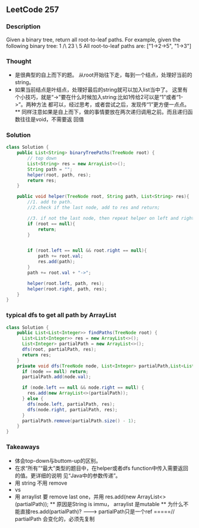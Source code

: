 ## LeetCode 257

### Description
Given a binary tree, return all root-to-leaf paths. For example, given the following binary tree:
1 /\ 23
\ 5
All root-to-leaf paths are:
["1->2->5", "1->3"]

### Thought

* 是很典型的自上而下的题。 从root开始往下走，每到一个结点，处理好当前的string。
* 如果当前结点是叶结点，处理好最后的string就可以加入list当中了。 这里有个小技巧，就是“->”要在什么时候加入string:比如1传给2可以是“1”或者“1->”。两种方法 都可以，经过思考，或者尝试之后，发现传“1”更方便一点点。
** 同样注意如果是自上而下，做的事情要放在两次递归调用之前。而且递归函数往往是void，不需要返 回值

### Solution
```java
class Solution {
    public List<String> binaryTreePaths(TreeNode root) {
        // top down
        List<String> res = new ArrayList<>();
        String path = "";
        helper(root, path, res);
        return res;
    }

    public void helper(TreeNode root, String path, List<String> res){
        //1. add to path.
        //2.check if the last node, add to res and return;

        //3. if not the last node, then repeat helper on left and right child
        if (root == null){
            return;
        }


        if (root.left == null && root.right == null){
            path += root.val;
            res.add(path);
        }
        path += root.val + "->";

        helper(root.left, path, res);
        helper(root.right, path, res);
    }
}
```

### typical dfs to get all path by ArrayList
```java                                      
class Solution {
    public List<List<Integer>> findPaths(TreeNode root) {
      List<List<Integer>> res = new ArrayList<>();
      List<Integer> partialPath = new ArrayList<>();
      dfs(root, partialPath, res);
      return res;
    }
    private void dfs(TreeNode node, List<Integer> partialPath,List<List<Integer>> res) {
      if (node == null) return;
      partialPath.add(node.val);

      if (node.left == null && node.right == null) {
        res.add(new ArrayList<>(partialPath));
      } else {
        dfs(node.left, partialPath, res);
        dfs(node.right, partialPath, res);
      }
      partialPath.remove(partialPath.size() - 1);
    }
}
```

### Takeaways
* 体会top-down与buttom-up的区别。
* 在求“所有”“最大”类型的题目中，在helper或者dfs function中传入需要返回的值。更详细的说明 ⻅“Java中的参数传递”。
* 用 string 不用 remove  
* vs
* 用 arraylist 要 remove last one，并用 res.add(new ArrayList<>(partialPath));
** 原因是String is immu， arraylist 是mutable
** 为什么不能直接res.add(partialPath)?  ---> partialPath只是一个ref  =====//  partialPath 会变化的，必须先复制
